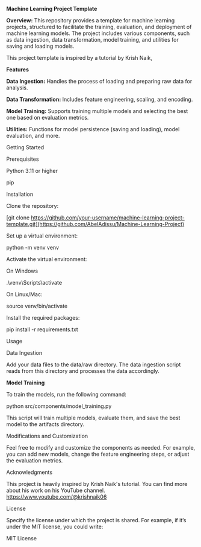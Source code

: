 **Machine Learning Project Template**

**Overview:**
This repository provides a template for machine learning projects, structured to facilitate the training, evaluation, and deployment of machine learning models. The project includes various components, such as data ingestion, data transformation, model training, and utilities for saving and loading models.

This project template is inspired by a tutorial by Krish Naik, 

**Features**

**Data Ingestion:** Handles the process of loading and preparing raw data for analysis.

**Data Transformation:** Includes feature engineering, scaling, and encoding.

**Model Training:** Supports training multiple models and selecting the best one based on evaluation metrics.

**Utilities:** Functions for model persistence (saving and loading), model evaluation, and more.

Getting Started

Prerequisites

Python 3.11 or higher

pip

Installation

Clone the repository:

[git clone https://github.com/your-username/machine-learning-project-template.git](https://github.com/AbelAdissu/Machine-Learning-Project)


Set up a virtual environment:

python -m venv venv

Activate the virtual environment:

On Windows

.\venv\Scripts\activate

On Linux/Mac:

source venv/bin/activate

Install the required packages:

pip install -r requirements.txt

Usage

Data Ingestion

Add your data files to the data/raw directory. The data ingestion script reads from this directory and processes the data accordingly.

**Model Training**

To train the models, run the following command:

python src/components/model_training.py

This script will train multiple models, evaluate them, and save the best model to the artifacts directory.

Modifications and Customization

Feel free to modify and customize the components as needed. For example, you can add new models, change the feature engineering steps, or adjust the evaluation metrics.

Acknowledgments

This project is heavily inspired by Krish Naik's tutorial. You can find more about his work on his YouTube channel. https://www.youtube.com/@krishnaik06

License

Specify the license under which the project is shared. For example, if it’s under the MIT license, you could write:

MIT License
